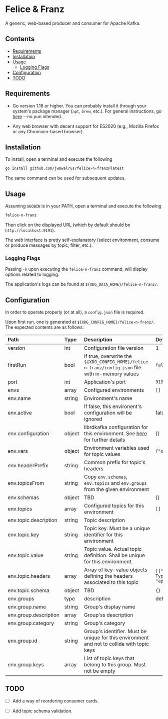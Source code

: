 Felice & Franz
==================

A generic, web-based producer and consumer for Apache Kafka.

## Contents
* [Requirements](#requirements)
* [Installation](#installation)
* [Usage](#usage)
    * [Logging Flags](#logging-flags)
* [Configuration](#configuration)
* [TODO](#todo)

## Requirements

* Go version 1.16 or higher. 
You can probably install it through your system's package manager (`apt`, `brew`, etc.). 
For general instructions, go [here](https://golang.org/doc/install) --no pun intended.

* Any web browser with decent support for ES2020 (e.g., Mozilla Firefox or any Chromium-based browser).

## Installation

To install, open a terminal and execute the following
```bash
go install github.com/jwmwalrus/felice-n-franz@latest
```

The same command can be used for subsequent updates.

## Usage

Assuming `$GOBIN` is in your PATH, open a terminal and execute the following
```bash
felice-n-franz
```

Then click on the displayed URL (which by default should be `http://localhost:9191`).

The web interface is pretty self-explanatory (select environment, consume or produce messages by topic, filter, etc.).

### Logging Flags

Passing `-h` upon executing the `felice-n-franz` command, will display options related to logging.

The application's logs can be found at `${XDG_DATA_HOME}/felice-n-franz/`.

## Configuration

In order to operate properly (or at all), a `config.json` file is required.

Upon first run, one is generated at `${XDG_CONFIG_HOME}/felice-n-franz/`. The expected contents are as follows:

| Path | Type | Description | Default | Required |
| :--- | :--- | :---------- | :------ | :------- |
| version | int | Configuration file version | 1 | required |
| firstRun | bool | If true, overwrite the <code>${XDG_CONFIG_HOME}/felice-n-franz/config.json</code> file with in-memory values | <code>false</code> | optional |
| port | int | Application's port | <code>9191</code> | required |
| envs | array | Configured environments | <code>[]</code> | required |
| env.name | string | Environment's name |  | required |
| env.active | bool | If false, this environent's configuration will be ignored | false | optional |
| env.configuration | object | librdkafka configuration for this environment. See [here](https://github.com/edenhill/librdkafka/blob/master/CONFIGURATION.md) for further details  | {} | required |
| env.vars | object | Environment variables used for topic values | <code>{"env": ""}</code> | <code>{}</code> | optional |
| env.headerPrefix | string | Common prefix for topic's headers |  | optional |
| env.topicsFrom | string | Copy <code>env.schemas</code>, <code>env.topics</code> and <code>env.groups</code> from the given environment |  | optional
| env.schemas | object | TBD | {} | optional
| env.topics | array | Configured topics for this environment | <code>[]</code> | required | env.topic.name | string | Topic name |  | optional |
| env.topic.description | string | Topic description |  | optional |
| env.topic.key | string | Topic key. Must be a unique identifier for this environment |  | required |
| env.topic.value | string | Topic value. Actual topic definition. Shall be unique for this environment. |  | required |
| env.topic.headers | array | Array of key-value objects defining the headers associated to this topic | <code>[{"key": "Content-Type","value": "application/json"}]</code> | <code>[]</code> | optional |
| env.topic.schema | object | TBD | <code>{}</code> | optional |
| env.groups | type | description | default | required/optional |
| env.group.name | string | Group's display name |  | optional |
| env.group.description | array | Group'ss description |  | optional |
| env.group.category | string | Group's category |  | optional |
| env.group.id | string | Group's identifier. Must be unique for this environment and not to collide with topic keys |  | required |
| env.group.keys | array | List of topic keys that belong to this group. Must not be empty |  | required |

## TODO

- [ ] Add a way of reordering consumer cards.
- [ ] Add topic schema validation.


